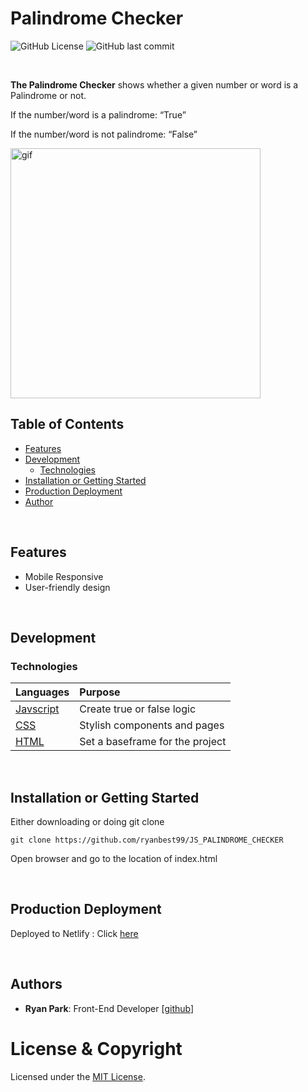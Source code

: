 # Palindrome Checker

<p >
  <img alt="GitHub License" src="https://img.shields.io/github/license/chingu-voyages/v29-toucans-team-02">
  <img alt="GitHub last commit" src="https://img.shields.io/github/last-commit/ryanbest99/JS_PALINDROME_CHECKER?logo=GitHub&style=flat-square">

</p>

<br >

**The Palindrome Checker** shows whether a given number or word is a Palindrome or not. <br>

If the number/word is a palindrome: “True”

If the number/word is not palindrome: “False”<br>

<img src="./preview.gif" alt="gif" width="400">

## **Table of Contents**

- [Features](#features)
- [Development](#development)
  - [Technologies](#technologies)
- [Installation or Getting Started](#installation-or-getting-started)
- [Production Deployment](#production-deployment)
- [Author](#authors)

<br>

## **Features**

- Mobile Responsive
- User-friendly design

<br>

## **Development**

### **Technologies**

| Languages     | Purpose                         |
| :------------ | :------------------------------ |
| [Javscript]() | Create true or false logic      |
| [CSS]()       | Stylish components and pages    |
| [HTML]()      | Set a baseframe for the project |

<br>

## **Installation or Getting Started**

Either downloading or doing git clone

    git clone https://github.com/ryanbest99/JS_PALINDROME_CHECKER

Open browser and go to the location of index.html

<br>

## **Production Deployment**

Deployed to Netlify : Click [here](https://ryan-palindrome-checker.netlify.app/)

<br>

## **Authors**

- **Ryan Park**: Front-End Developer [[github](https://github.com/ryanbest99)]

# License & Copyright

Licensed under the [MIT License](LICENSE).
